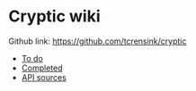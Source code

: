 # Cryptic wiki
Github link: https://github.com/tcrensink/cryptic

- [To do](./log/todo)
- [Completed](./log/completed)
- [API sources](./log/APIsources)
